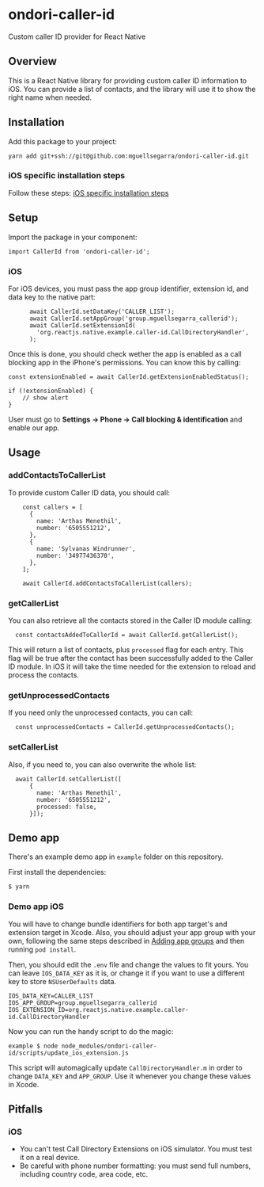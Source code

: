 # ondori-caller-id

Custom caller ID provider for React Native

## Overview

This is a React Native library for providing custom caller ID information to iOS. You can provide a list of contacts, and the library will use it to show the right name when needed.

## Installation

Add this package to your project:

`yarn add git+ssh://git@github.com:mguellsegarra/ondori-caller-id.git`

### iOS specific installation steps

Follow these steps: [iOS specific installation steps](ios.md)

## Setup

Import the package in your component:

`import CallerId from 'ondori-caller-id';`

### iOS

For iOS devices, you must pass the app group identifier, extension id, and data key to the native part:

```
      await CallerId.setDataKey('CALLER_LIST');
      await CallerId.setAppGroup('group.mguellsegarra_callerid');
      await CallerId.setExtensionId(
        'org.reactjs.native.example.caller-id.CallDirectoryHandler',
      );
```

Once this is done, you should check wether the app is enabled as a call blocking app in the iPhone's permissions. You can know this by calling:

```
const extensionEnabled = await CallerId.getExtensionEnabledStatus();

if (!extensionEnabled) {
    // show alert
}
```

User must go to **Settings -> Phone -> Call blocking & identification** and enable our app.

## Usage

### addContactsToCallerList

To provide custom Caller ID data, you should call:

```
    const callers = [
      {
        name: 'Arthas Menethil',
        number: '6505551212',
      },
      {
        name: 'Sylvanas Windrunner',
        number: '34977436370',
      },
    ];

    await CallerId.addContactsToCallerList(callers);
```

### getCallerList

You can also retrieve all the contacts stored in the Caller ID module calling:

```
  const contactsAddedToCallerId = await CallerId.getCallerList();
```

This will return a list of contacts, plus `processed` flag for each entry. This flag will be true after the contact has been successfully added to the Caller ID module. In iOS it will take the time needed for the extension to reload and process the contacts.

### getUnprocessedContacts

If you need only the unprocessed contacts, you can call:

```
  const unprocessedContacts = CallerId.getUnprocessedContacts();
```

### setCallerList

Also, if you need to, you can also overwrite the whole list:

```
  await CallerId.setCallerList([
      {
        name: 'Arthas Menethil',
        number: '6505551212',
        processed: false,
      }]);
```

## Demo app

There's an example demo app in `example` folder on this repository.

First install the dependencies:

```
$ yarn
```

### Demo app iOS

You will have to change bundle identifiers for both app target's and extension target in Xcode. Also, you should adjust your app group with your own, following the same steps described in [Adding app groups](ios.md#2-add-app-groups) and then running `pod install`.

Then, you should edit the `.env` file and change the values to fit yours. You can leave `IOS_DATA_KEY` as it is, or change it if you want to use a different key to store `NSUserDefaults` data.

```
IOS_DATA_KEY=CALLER_LIST
IOS_APP_GROUP=group.mguellsegarra_callerid
IOS_EXTENSION_ID=org.reactjs.native.example.caller-id.CallDirectoryHandler
```

Now you can run the handy script to do the magic:

```
example $ node node_modules/ondori-caller-id/scripts/update_ios_extension.js
```

This script will automagically update `CallDirectoryHandler.m` in order to change `DATA_KEY` and `APP_GROUP`. Use it whenever you change these values in Xcode.

## Pitfalls

### iOS

- You can't test Call Directory Extensions on iOS simulator. You must test it on a real device.
- Be careful with phone number formatting: you must send full numbers, including country code, area code, etc.